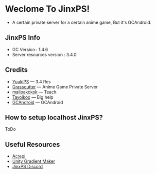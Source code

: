# Weclome To JinxPS!
- A certain private server for a certain anime game, But it's GCAndroid.

## JinxPS Info
- GC Version : 1.4.6
- Server resources version : 3.4.0

## Credits
- [YuukiPS](https://discord.gg/yuukips) — 3.4 Res
- [Grasscutter](https://github.com/Grasscutters/Grasscutter) — Anime Game Private Server
- [mailpakokok](https://github.com/mailpakokok) — Teach
- [Tayoikoo](https://github.com/Tayoikoo) — Big help
- [GCAndroid](https://github.com/Score-Inc/GCAndroid) — GCAndroid

## How to setup localhost JinxPS?
ToDo

## Useful Resources
- [Acrepi](https://discord.gg/acrepi)
- [Unity Gradient Maker](https://kanatimc.github.io/Unity-Gradient-Maker/)
- [JinxPS Discord](https://discord.gg/wN82EzesKq)
